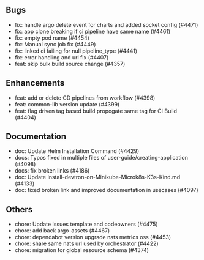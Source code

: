 ## Bugs
- fix: handle argo delete event for charts and added socket config (#4471)
- fix: app clone breaking if ci pipeline have same name (#4461)
- fix: empty pod name (#4454)
- fix: Manual sync job fix (#4449)
- fix: linked ci failing for null pipeline_type (#4441)
- fix: error handling and url fix (#4407)
- feat: skip bulk build source change (#4357)
## Enhancements
- feat: add or delete CD pipelines from workflow (#4398)
- feat: common-lib version update (#4399)
- feat: flag driven tag based build propogate same tag for CI Build  (#4404)
## Documentation
- doc: Update Helm Installation Command (#4429)
- docs: Typos fixed in multiple files of user-guide/creating-application (#4098)
- docs: fix broken links (#4186)
- doc: Update Install-devtron-on-Minikube-Microk8s-K3s-Kind.md (#4133)
- doc: fixed broken link and improved documentation in usecases (#4097)
## Others
- chore: Update Issues template and codeowners (#4475)
- chore: add back argo-assets (#4467)
- chore: dependabot version upgrade nats metrics oss (#4453)
- chore: share same nats url used by orchestrator (#4422)
- chore: migration for global resource schema (#4374)
